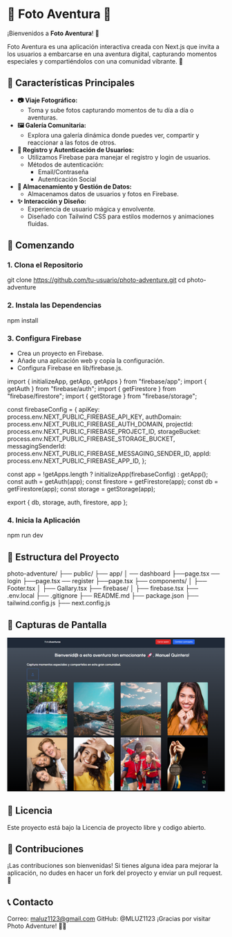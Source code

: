 # 📸 Foto Aventura 🚀

¡Bienvenidos a **Foto Aventura**! 🎉

Foto Aventura es una aplicación interactiva creada con Next.js que invita a los usuarios a embarcarse en una aventura digital, capturando momentos especiales y compartiéndolos con una comunidad vibrante. 🌟

## 🚀 Características Principales

- **📷 Viaje Fotográfico:**
  - Toma y sube fotos capturando momentos de tu día a día o aventuras.
- **🖼️ Galería Comunitaria:**
  - Explora una galería dinámica donde puedes ver, compartir y reaccionar a las fotos de otros.
- **🔐 Registro y Autenticación de Usuarios:**
  - Utilizamos Firebase para manejar el registro y login de usuarios.
  - Métodos de autenticación:
    - Email/Contraseña
    - Autenticación Social
- **💾 Almacenamiento y Gestión de Datos:**
  - Almacenamos datos de usuarios y fotos en Firebase.
- **✨ Interacción y Diseño:**
  - Experiencia de usuario mágica y envolvente.
  - Diseñado con Tailwind CSS para estilos modernos y animaciones fluidas.

## 🚀 Comenzando

### 1. Clona el Repositorio

git clone https://github.com/tu-usuario/photo-adventure.git
cd photo-adventure

### 2. Instala las Dependencias

npm install

### 3. Configura Firebase

- Crea un proyecto en Firebase.
- Añade una aplicación web y copia la configuración.
- Configura Firebase en lib/firebase.js.

import { initializeApp, getApp, getApps } from "firebase/app";
import { getAuth } from "firebase/auth";
import { getFirestore } from "firebase/firestore";
import { getStorage } from "firebase/storage";

const firebaseConfig = {
apiKey: process.env.NEXT_PUBLIC_FIREBASE_API_KEY,
authDomain: process.env.NEXT_PUBLIC_FIREBASE_AUTH_DOMAIN,
projectId: process.env.NEXT_PUBLIC_FIREBASE_PROJECT_ID,
storageBucket: process.env.NEXT_PUBLIC_FIREBASE_STORAGE_BUCKET,
messagingSenderId: process.env.NEXT_PUBLIC_FIREBASE_MESSAGING_SENDER_ID,
appId: process.env.NEXT_PUBLIC_FIREBASE_APP_ID,
};

const app = !getApps.length ? initializeApp(firebaseConfig) : getApp();
const auth = getAuth(app);
const firestore = getFirestore(app);
const db = getFirestore(app);
const storage = getStorage(app);

export { db, storage, auth, firestore, app };

### 4. Inicia la Aplicación

npm run dev

## 📂 Estructura del Proyecto

photo-adventure/
├── public/
├── app/
│ ── dashboard
├──page.tsx
── login
├──page.tsx
── register
├──page.tsx
├── components/
│ ├── Footer.tsx
│ ├── Gallary.tsx
├── firebase/
│ ├── firebase.tsx
├── .env.local
├── .gitignore
├── README.md
├── package.json
├── tailwind.config.js
├── next.config.js

## 📸 Capturas de Pantalla

![alt text](image.png)

## 📜 Licencia

Este proyecto está bajo la Licencia de proyecto libre y codigo abierto.

## 🤝 Contribuciones

¡Las contribuciones son bienvenidas! Si tienes alguna idea para mejorar la aplicación, no dudes en hacer un fork del proyecto y enviar un pull request. 🙌

## 📞 Contacto

Correo: maluz1123@gmail.com
GitHub: @MLUZ1123
¡Gracias por visitar Photo Adventure! 🎉✨
